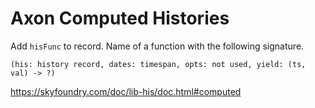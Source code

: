 # Axon Computed Histories

Add `hisFunc` to record. Name of a function with the following
signature.

```
(his: history record, dates: timespan, opts: not used, yield: (ts, val) -> ?)
```

https://skyfoundry.com/doc/lib-his/doc.html#computed
